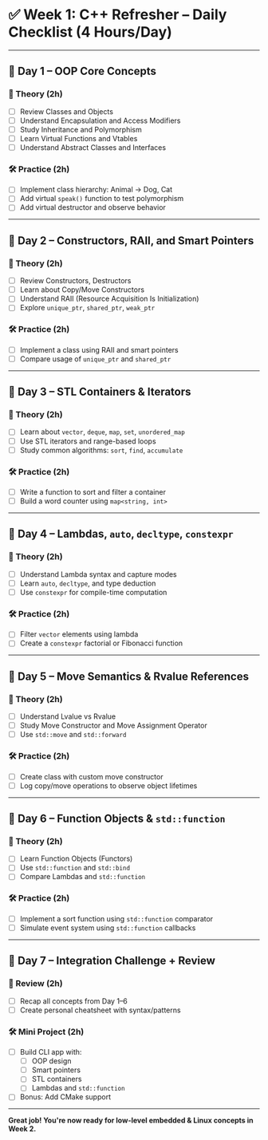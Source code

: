 
# ✅ Week 1: C++ Refresher – Daily Checklist (4 Hours/Day)

---

## 📅 Day 1 – OOP Core Concepts

### 🧠 Theory (2h)
- [ ] Review Classes and Objects
- [ ] Understand Encapsulation and Access Modifiers
- [ ] Study Inheritance and Polymorphism
- [ ] Learn Virtual Functions and Vtables
- [ ] Understand Abstract Classes and Interfaces

### 🛠 Practice (2h)
- [ ] Implement class hierarchy: Animal → Dog, Cat
- [ ] Add virtual `speak()` function to test polymorphism
- [ ] Add virtual destructor and observe behavior

---

## 📅 Day 2 – Constructors, RAII, and Smart Pointers

### 🧠 Theory (2h)
- [ ] Review Constructors, Destructors
- [ ] Learn about Copy/Move Constructors
- [ ] Understand RAII (Resource Acquisition Is Initialization)
- [ ] Explore `unique_ptr`, `shared_ptr`, `weak_ptr`

### 🛠 Practice (2h)
- [ ] Implement a class using RAII and smart pointers
- [ ] Compare usage of `unique_ptr` and `shared_ptr`

---

## 📅 Day 3 – STL Containers & Iterators

### 🧠 Theory (2h)
- [ ] Learn about `vector`, `deque`, `map`, `set`, `unordered_map`
- [ ] Use STL iterators and range-based loops
- [ ] Study common algorithms: `sort`, `find`, `accumulate`

### 🛠 Practice (2h)
- [ ] Write a function to sort and filter a container
- [ ] Build a word counter using `map<string, int>`

---

## 📅 Day 4 – Lambdas, `auto`, `decltype`, `constexpr`

### 🧠 Theory (2h)
- [ ] Understand Lambda syntax and capture modes
- [ ] Learn `auto`, `decltype`, and type deduction
- [ ] Use `constexpr` for compile-time computation

### 🛠 Practice (2h)
- [ ] Filter `vector` elements using lambda
- [ ] Create a `constexpr` factorial or Fibonacci function

---

## 📅 Day 5 – Move Semantics & Rvalue References

### 🧠 Theory (2h)
- [ ] Understand Lvalue vs Rvalue
- [ ] Study Move Constructor and Move Assignment Operator
- [ ] Use `std::move` and `std::forward`

### 🛠 Practice (2h)
- [ ] Create class with custom move constructor
- [ ] Log copy/move operations to observe object lifetimes

---

## 📅 Day 6 – Function Objects & `std::function`

### 🧠 Theory (2h)
- [ ] Learn Function Objects (Functors)
- [ ] Use `std::function` and `std::bind`
- [ ] Compare Lambdas and `std::function`

### 🛠 Practice (2h)
- [ ] Implement a sort function using `std::function` comparator
- [ ] Simulate event system using `std::function` callbacks

---

## 📅 Day 7 – Integration Challenge + Review

### 🧠 Review (2h)
- [ ] Recap all concepts from Day 1–6
- [ ] Create personal cheatsheet with syntax/patterns

### 🛠 Mini Project (2h)
- [ ] Build CLI app with:
  - [ ] OOP design
  - [ ] Smart pointers
  - [ ] STL containers
  - [ ] Lambdas and `std::function`
- [ ] Bonus: Add CMake support

---

**Great job! You're now ready for low-level embedded & Linux concepts in Week 2.**
